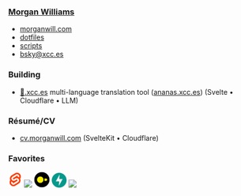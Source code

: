 


### [Morgan Williams](https://morganwill.com) 

- [morganwill.com](https://morganwill.com) 
- [dotfiles](https://github.com/mrgnw/dotfiles)
- [scripts](https://github.com/mrgnw/scripts)
- [bsky@xcc.es](https://bsky.app/profile/xcc.es)

### Building
- [🍍.xcc.es](https://🍍.xcc.es) multi-language translation tool ([ananas.xcc.es](https://ananas.xcc.es)) (Svelte • Cloudflare • LLM)

### Résumé/CV
- [cv.morganwill.com](https://cv.morganwill.com) (SvelteKit • Cloudflare)

### Favorites


<div>
         <a href="https://svelte.dev"><img src="https://raw.githubusercontent.com/sveltejs/branding/master/svelte-logo.svg" width="28"></img></a>
         <img src="https://upload.wikimedia.org/wikipedia/commons/archive/c/c3/20220821155028%21Python-logo-notext.svg" width="30"></img>
         <a href="https://duckdb.org"><img alt="duckdb" src="img/duckdb-circle.svg" width="32"></img></a>
         <a href="https://fastapi.tiangolo.com"><img alt="fastapi" src="img/fastapi.svg" width="30"></img></a>
         <a href="https://postgresql.org"><img src="https://wiki.postgresql.org/images/a/a4/PostgreSQL_logo.3colors.svg" width="28"></img></a>
         
         
<div>

